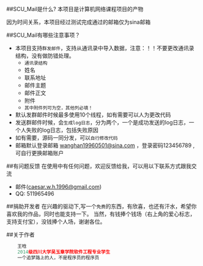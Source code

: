 ##SCU_Mail是什么?
本项目是计算机网络课程项目的产物

因为时间关系，本项目经过测试完成通过的邮箱仅为sina邮箱


##SCU_Mail有哪些注意事项？

* 本项目支持`群发邮件`，支持从通讯录中导入数据，注意：！！不要更改通讯录结构，没有做防错处理。
    *  `通讯录结构`
    *  姓名
    *  联系地址
    *  邮件主题
    *  邮件正文
    *  附件
    *  `其中附件列可为空，其他列必填！`
* 默认发群邮件时候最多使用10个线程，如有需要可以人为更改代码
* 发送群邮件时候，会`生成log日志`，分为两个，一个是成功发送的log日志，一个人失败的log日志，包括失败原因
* 如有需要，源码一同分发，可以`自行修改代码`
* 邮箱默认登录邮箱 wanghan19960501@sina.com ，登录密码123456789 ,可自行更换邮箱账户


##有问题反馈
在使用中有任何问题，欢迎反馈给我，可以用以下联系方式跟我交流

* 邮件(caesar.w.h.1996@gmail.com)
* QQ: 511965496


##捐助开发者
在兴趣的驱动下,写一个`免费`的东西，有欣喜，也还有汗水，希望你喜欢我的作品，同时也能支持一下。
当然，有钱捧个钱场（右上角的爱心标志，支持支付宝），没钱捧个人场，谢谢各位。


##关于作者

```javascript
    王晗
    2014级四川大学吴玉章学院软件工程专业学生
    一个追梦路上的人，不是程序员的程序员
```